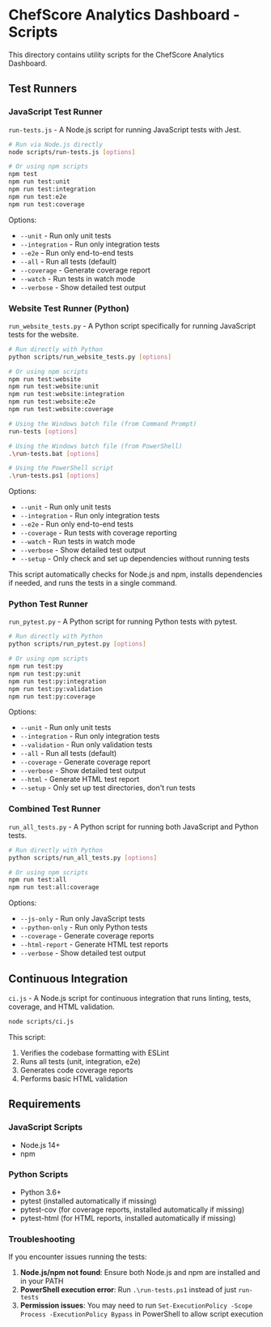 # ChefScore Analytics Dashboard - Scripts

This directory contains utility scripts for the ChefScore Analytics Dashboard.

## Test Runners

### JavaScript Test Runner

`run-tests.js` - A Node.js script for running JavaScript tests with Jest.

```bash
# Run via Node.js directly
node scripts/run-tests.js [options]

# Or using npm scripts
npm test
npm run test:unit
npm run test:integration
npm run test:e2e
npm run test:coverage
```

Options:
- `--unit` - Run only unit tests
- `--integration` - Run only integration tests
- `--e2e` - Run only end-to-end tests
- `--all` - Run all tests (default)
- `--coverage` - Generate coverage report
- `--watch` - Run tests in watch mode
- `--verbose` - Show detailed test output

### Website Test Runner (Python)

`run_website_tests.py` - A Python script specifically for running JavaScript tests for the website.

```bash
# Run directly with Python
python scripts/run_website_tests.py [options]

# Or using npm scripts
npm run test:website
npm run test:website:unit
npm run test:website:integration
npm run test:website:e2e
npm run test:website:coverage

# Using the Windows batch file (from Command Prompt)
run-tests [options]

# Using the Windows batch file (from PowerShell)
.\run-tests.bat [options]

# Using the PowerShell script
.\run-tests.ps1 [options]
```

Options:
- `--unit` - Run only unit tests
- `--integration` - Run only integration tests
- `--e2e` - Run only end-to-end tests
- `--coverage` - Run tests with coverage reporting
- `--watch` - Run tests in watch mode
- `--verbose` - Show detailed test output
- `--setup` - Only check and set up dependencies without running tests

This script automatically checks for Node.js and npm, installs dependencies if needed, and runs the tests in a single command.

### Python Test Runner

`run_pytest.py` - A Python script for running Python tests with pytest.

```bash
# Run directly with Python
python scripts/run_pytest.py [options]

# Or using npm scripts
npm run test:py
npm run test:py:unit
npm run test:py:integration
npm run test:py:validation
npm run test:py:coverage
```

Options:
- `--unit` - Run only unit tests
- `--integration` - Run only integration tests
- `--validation` - Run only validation tests
- `--all` - Run all tests (default)
- `--coverage` - Generate coverage report
- `--verbose` - Show detailed test output
- `--html` - Generate HTML test report
- `--setup` - Only set up test directories, don't run tests

### Combined Test Runner

`run_all_tests.py` - A Python script for running both JavaScript and Python tests.

```bash
# Run directly with Python
python scripts/run_all_tests.py [options]

# Or using npm scripts
npm run test:all
npm run test:all:coverage
```

Options:
- `--js-only` - Run only JavaScript tests
- `--python-only` - Run only Python tests
- `--coverage` - Generate coverage reports
- `--html-report` - Generate HTML test reports
- `--verbose` - Show detailed test output

## Continuous Integration

`ci.js` - A Node.js script for continuous integration that runs linting, tests, coverage, and HTML validation.

```bash
node scripts/ci.js
```

This script:
1. Verifies the codebase formatting with ESLint
2. Runs all tests (unit, integration, e2e)
3. Generates code coverage reports
4. Performs basic HTML validation

## Requirements

### JavaScript Scripts
- Node.js 14+
- npm

### Python Scripts
- Python 3.6+
- pytest (installed automatically if missing)
- pytest-cov (for coverage reports, installed automatically if missing)
- pytest-html (for HTML reports, installed automatically if missing)

### Troubleshooting

If you encounter issues running the tests:

1. **Node.js/npm not found**: Ensure both Node.js and npm are installed and in your PATH
2. **PowerShell execution error**: Run `.\run-tests.ps1` instead of just `run-tests`
3. **Permission issues**: You may need to run `Set-ExecutionPolicy -Scope Process -ExecutionPolicy Bypass` in PowerShell to allow script execution 